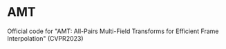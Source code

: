 # AMT
Official code for "AMT: All-Pairs Multi-Field Transforms for Efficient Frame Interpolation" (CVPR2023)

